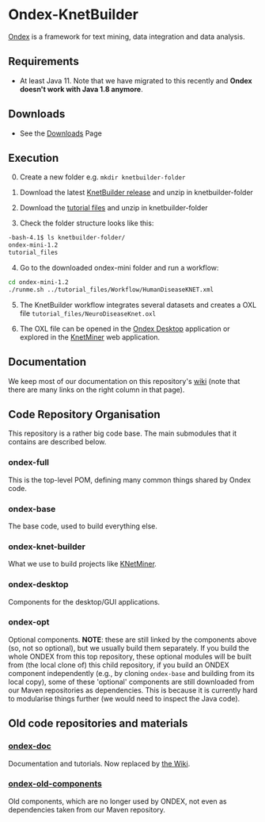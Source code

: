 # Ondex-KnetBuilder

[Ondex](http://www.ondex.org/) is a framework for text mining, data integration and data analysis. 


## Requirements

 - At least Java 11. Note that we have migrated to this recently and **Ondex doesn't work with Java 1.8 anymore**. 

## Downloads

 - See the [Downloads](https://github.com/Rothamsted/ondex-knet-builder/wiki/Downloads) Page

## Execution

 0. Create a new folder e.g. `mkdir knetbuilder-folder`

 1. Download the latest [KnetBuilder release](https://github.com/Rothamsted/KnetBuilder/releases) and unzip in knetbuilder-folder

 2. Download the [tutorial files](https://rrescloud.rothamsted.ac.uk/index.php/s/H6sl0RIT9CoMaUI) and unzip in knetbuilder-folder

 3. Check the folder structure looks like this:
 
 ```bash
 -bash-4.1$ ls knetbuilder-folder/
 ondex-mini-1.2
 tutorial_files
 ```

 4. Go to the downloaded ondex-mini folder and run a workflow:
 
 ```bash
 cd ondex-mini-1.2
 ./runme.sh ../tutorial_files/Workflow/HumanDiseaseKNET.xml
 ```

 5. The KnetBuilder workflow integrates several datasets and creates a OXL file `tutorial_files/NeuroDiseaseKnet.oxl`

 6. The OXL file can be opened in the [Ondex Desktop](http://www.ondex.org) application or explored in the 
 [KnetMiner](http://knetminer.rothamsted.ac.uk/HumanDisease/) web application.
 
 
## Documentation
 
 We keep most of our documentation on this repository's 
 [wiki](https://github.com/Rothamsted/ondex-knet-builder/wiki) (note that there are many links on the right column in 
 that page).
 



## Code Repository Organisation

This repository is a rather big code base. The main submodules that it contains are described below.


### ondex-full

This is the top-level POM, defining many common things shared by Ondex code.

### ondex-base
The base code, used to build everything else.

### ondex-knet-builder
What we use to build projects like [KNetMiner](http://knetminer.rothamsted.ac.uk).

### ondex-desktop
Components for the desktop/GUI applications.

### ondex-opt
Optional components. **NOTE**: these are still linked by the components above (so, not so optional), but we usually 
build them separately. If you build the whole ONDEX from this top repository, these optional modules will be built 
from (the local clone of) this child repository, if you build an ONDEX component independently (e.g., by cloning 
`ondex-base` and building from its local copy), some of these 'optional' components are still downloaded from our 
Maven repositories as dependencies. This is because it is currently hard to modularise things further (we would need 
to inspect the Java code).


## Old code repositories and materials

### [ondex-doc](https://github.com/Rothamsted/ondex-doc.git)
Documentation and tutorials. Now replaced by [the Wiki](https://github.com/Rothamsted/knetbuilder/wiki).

### [ondex-old-components](https://github.com/Rothamsted/ondex-old-components)
Old components, which are no longer used by ONDEX, not even as dependencies taken from our Maven repository.
